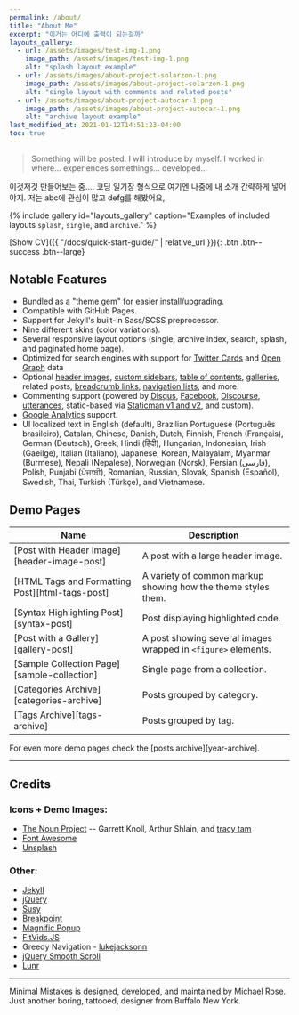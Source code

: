 ```yaml
---
permalink: /about/
title: "About Me"
excerpt: "이거는 어디에 출력이 되는걸까"
layouts_gallery:
  - url: /assets/images/test-img-1.png
    image_path: /assets/images/test-img-1.png
    alt: "splash layout example"
  - url: /assets/images/about-project-solarzon-1.png
    image_path: /assets/images/about-project-solarzon-1.png
    alt: "single layout with comments and related posts"
  - url: /assets/images/about-project-autocar-1.png
    image_path: /assets/images/about-project-autocar-1.png
    alt: "archive layout example"
last_modified_at: 2021-01-12T14:51:23-04:00
toc: true
---
```


<link rel="stylesheet" href="/assets/css/timesheet.css">
<script src="/assets/js/timesheet.min.js"></script>

> Something will be posted. I will introduce by myself. I worked in where... experiences somethings... developed...

이것저것 만들어보는 중.... 코딩 일기장 형식으로 여기엔 나중에 내 소개 간략하게 넣어야지. 저는 abc에 관심이 많고 defg를 해봤어요,

{% include gallery id="layouts_gallery" caption="Examples of included layouts `splash`, `single`, and `archive`." %}

[Show CV]({{ "/docs/quick-start-guide/" | relative_url }}){: .btn .btn--success .btn--large}


<div id="timesheet" class="" >

</div>

## Notable Features

- Bundled as a "theme gem" for easier install/upgrading.
- Compatible with GitHub Pages.
- Support for Jekyll's built-in Sass/SCSS preprocessor.
- Nine different skins (color variations).
- Several responsive layout options (single, archive index, search, splash, and paginated home page).
- Optimized for search engines with support for [Twitter Cards](https://dev.twitter.com/cards/overview) and [Open Graph](http://ogp.me/) data
- Optional [header images](https://mmistakes.github.io/minimal-mistakes/docs/layouts/#headers), [custom sidebars](https://mmistakes.github.io/minimal-mistakes/docs/layouts/#sidebars), [table of contents](https://mmistakes.github.io/minimal-mistakes/docs/helpers/#table-of-contents), [galleries](https://mmistakes.github.io/minimal-mistakes/docs/helpers/#gallery), related posts, [breadcrumb links](https://mmistakes.github.io/minimal-mistakes/docs/configuration/#breadcrumb-navigation-beta), [navigation lists](https://mmistakes.github.io/minimal-mistakes/docs/helpers/#navigation-list), and more.
- Commenting support (powered by [Disqus](https://disqus.com/), [Facebook](https://developers.facebook.com/docs/plugins/comments), [Discourse](https://www.discourse.org/), [utterances](https://utteranc.es/), static-based via [Staticman v1 and v2](https://staticman.net/), and custom).
- [Google Analytics](https://www.google.com/analytics/) support.
- UI localized text in English (default), Brazilian Portuguese (Português brasileiro), Catalan, Chinese, Danish, Dutch, Finnish, French (Français), German (Deutsch), Greek, Hindi (हिंदी), Hungarian, Indonesian, Irish (Gaeilge), Italian (Italiano), Japanese, Korean, Malayalam, Myanmar (Burmese), Nepali (Nepalese), Norwegian (Norsk), Persian (فارسی), Polish, Punjabi (ਪੰਜਾਬੀ), Romanian, Russian, Slovak, Spanish (Español), Swedish, Thai, Turkish (Türkçe), and Vietnamese.

## Demo Pages

| Name                                        | Description                                           |
| ------------------------------------------- | ----------------------------------------------------- |
| [Post with Header Image][header-image-post] | A post with a large header image. |
| [HTML Tags and Formatting Post][html-tags-post] | A variety of common markup showing how the theme styles them. |
| [Syntax Highlighting Post][syntax-post] | Post displaying highlighted code. |
| [Post with a Gallery][gallery-post] | A post showing several images wrapped in `<figure>` elements. |
| [Sample Collection Page][sample-collection] | Single page from a collection. |
| [Categories Archive][categories-archive] | Posts grouped by category. |
| [Tags Archive][tags-archive] | Posts grouped by tag. |

For even more demo pages check the [posts archive][year-archive].


---

## Credits

### Icons + Demo Images:

- [The Noun Project](https://thenounproject.com) -- Garrett Knoll, Arthur Shlain, and [tracy tam](https://thenounproject.com/tracytam)
- [Font Awesome](http://fontawesome.io/)
- [Unsplash](https://unsplash.com/)

### Other:

- [Jekyll](https://jekyllrb.com/)
- [jQuery](https://jquery.com/)
- [Susy](http://susy.oddbird.net/)
- [Breakpoint](http://breakpoint-sass.com/)
- [Magnific Popup](http://dimsemenov.com/plugins/magnific-popup/)
- [FitVids.JS](http://fitvidsjs.com/)
- Greedy Navigation - [lukejacksonn](https://codepen.io/lukejacksonn/pen/PwmwWV)
- [jQuery Smooth Scroll](https://github.com/kswedberg/jquery-smooth-scroll)
- [Lunr](http://lunrjs.com)

---

Minimal Mistakes is designed, developed, and maintained by Michael Rose. Just another boring, tattooed, designer from Buffalo New York.

<script>
function ccc(){
  alert("asd");
}

new Timesheet('timesheet', 2010, 2021, [
['03/2010', '02/2013', '인천외국어고등학교 중국어과', 'lorem'],
['03/2013', '06/2014', '한동대학교 컴퓨터공학과', 'ipsum'],
['06/2014', '03/2016', '군복무 의경', 'dolor'],
['04/2016', '02/2018', '인더코어비즈니스플랫폼 연구원', 'default', 1],
['03/2018', '06/2020', '한동대학교 컴퓨터공학과', 'ipsum', 1],
['11/2018', '12/2018', '교내 SW 경진대회 우수상', 'lorem', 1],
['12/2018', '02/2019', '인더코어비즈니스플랫폼 연구원', 'default', 1],
['09/2019', '06/2020', '한국금융솔루션 개발자', 'default', 1],
['06/2019', '06/2020', '교내 캡스톤 경진대회 최우수상 (자율주행 인공지능부문)', 'lorem', 1],
['07/2020', '12/2020', '삼성 청년 SW 아카데미 SSAFY (임베디드) ', 'ipsum', 1],
['12/2020', '12/2021', 'GS네오텍 Solution Architect Engineer', 'default', 1]
    ]);
</script>
